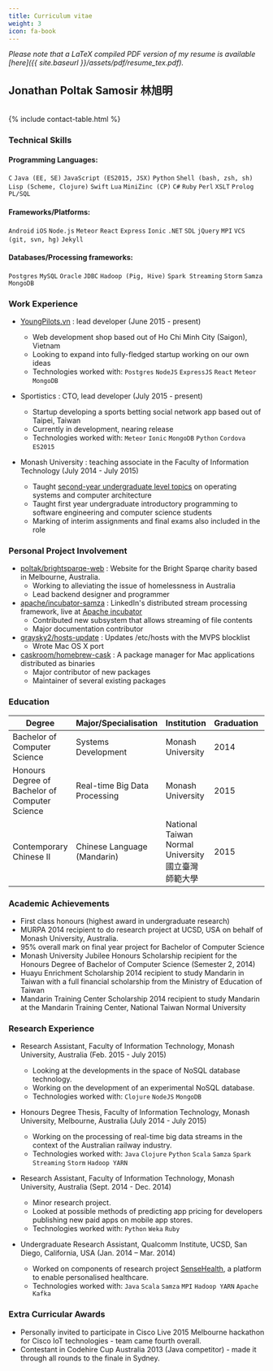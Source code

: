 ```yaml
---
title: Curriculum vitae
weight: 3
icon: fa-book
---
```


_Please note that a LaTeX compiled PDF version of my resume is available [here]({{ site.baseurl }}/assets/pdf/resume_tex.pdf)._

## Jonathan Poltak Samosir 林旭明

<br />

<div class="table-responsive">
{% include contact-table.html %}
</div>

### Technical Skills

#### Programming Languages:

 `C` `Java (EE, SE)` `JavaScript (ES2015, JSX)` `Python` `Shell (bash, zsh, sh)` `Lisp (Scheme, Clojure)` `Swift` `Lua` `MiniZinc (CP)` `C#` `Ruby` `Perl` `XSLT` `Prolog` `PL/SQL`

#### Frameworks/Platforms:

`Android` `iOS` `Node.js` `Meteor` `React` `Express` `Ionic` `.NET` `SDL` `jQuery` `MPI` `VCS (git, svn, hg)` `Jekyll`

#### Databases/Processing frameworks:

`Postgres` `MySQL` `Oracle` `JDBC` `Hadoop (Pig, Hive)` `Spark Streaming` `Storm` `Samza` `MongoDB`

### Work Experience

* [YoungPilots.vn](http://youngpilots.vn/) : lead developer (June 2015 - present)
  - Web development shop based out of Ho Chi Minh City (Saigon), Vietnam
  - Looking to expand into fully-fledged startup working on our own ideas
  - Technologies worked with: `Postgres` `NodeJS` `ExpressJS` `React` `Meteor` `MongoDB`

* Sportistics : CTO, lead developer (July 2015 - present)
  - Startup developing a sports betting social network app based out of Taipei, Taiwan
  - Currently in development, nearing release
  - Technologies worked with: `Meteor` `Ionic` `MongoDB` `Python` `Cordova` `ES2015`

* Monash University : teaching associate in the Faculty of Information Technology (July 2014 - July 2015)
  - Taught [second-year undergraduate level topics](http://www.infotech.monash.edu.au/units/archive/fit2070.html) on operating systems and computer architecture
  - Taught first year undergraduate introductory programming to software engineering and computer science students
  - Marking of interim assignments and final exams also included in the role

### Personal Project Involvement

* [poltak/brightsparqe-web](http://github.com/poltak/brightsparqe-web) : Website for the Bright Sparqe charity based in Melbourne, Australia.
    - Working to alleviating the issue of homelessness in Australia
    - Lead backend designer and programmer
* [apache/incubator-samza](http://github.com/apache/incubator-samza) : LinkedIn&#39;s distributed stream processing framework, live at [Apache incubator](https://samza.incubator.apache.org)
    - Contributed new subsystem that allows streaming of file contents
    - Major documentation contributor
* [graysky2/hosts-update](http://github.com/graysky2/hosts-update) : Updates /etc/hosts with the MVPS blocklist
    - Wrote Mac OS X port
* [caskroom/homebrew-cask](http://github.com/caskroom/homebrew-cask) : A package manager for Mac applications distributed as binaries
    - Major contributor of new packages
    - Maintainer of several existing packages


### Education

<div class="table-responsive">
<table class="table table-bordered table-hover table-striped">
  <thead>
    <tr>
      <th>Degree</th>
      <th>Major/Specialisation</th>
      <th>Institution</th>
      <th>Graduation</th>
      <th>GPA</th>
    </tr>
  </thead>
  <tbody>
    <tr>
      <td>Bachelor of Computer Science</td>
      <td>Systems Development</td>
      <td>Monash University</td>
      <td>2014</td>
      <td>3.492/4</td>
    </tr>
    <tr>
      <td>Honours Degree of Bachelor of Computer Science</td>
      <td>Real-time Big Data Processing</td>
      <td>Monash University</td>
      <td>2015</td>
      <td>3.5/4 (first class honours)</td>
    </tr>
    <tr>
      <td>Contemporary Chinese II</td>
      <td>Chinese Language (Mandarin)</td>
      <td>National Taiwan Normal University 國立臺灣師範大學</td>
      <td>2015</td>
      <td>92.6% (grade average)</td>
    </tr>
  </tbody>
</table>
</div>

### Academic Achievements

* First class honours (highest award in undergraduate research)
* MURPA 2014 recipient to do research project at UCSD, USA on behalf of Monash University, Australia.
* 95% overall mark on final year project for Bachelor of Computer Science
* Monash University Jubilee Honours Scholarship recipient for the Honours Degree of Bachelor of Computer Science (Semester 2, 2014)
* Huayu Enrichment Scholarship 2014 recipient to study Mandarin in Taiwan with a full financial scholarship from the Ministry of Education of Taiwan
* Mandarin Training Center Scholarship 2014 recipient to study Mandarin at the Mandarin Training Center, National Taiwan Normal University

### Research Experience

* Research Assistant, Faculty of Information Technology, Monash University, Australia (Feb. 2015 - July 2015)
	- Looking at the developments in the space of NoSQL database technology.
	- Working on the development of an experimental NoSQL database.
	- Technologies worked with: `Clojure` `NodeJS` `MongoDB`

* Honours Degree Thesis, Faculty of Information Technology, Monash University, Melbourne, Australia (July 2014 - July 2015)
	- Working on the processing of real-time big data streams in the context of the Australian railway industry.
	- Technologies worked with: `Java` `Clojure` `Python` `Scala` `Samza` `Spark Streaming` `Storm` `Hadoop YARN`

* Research Assistant, Faculty of Information Technology, Monash University, Australia (Sept. 2014 - Dec. 2014)
	- Minor research project.
	- Looked at possible methods of predicting app pricing for developers publishing new paid apps on mobile app stores.
	- Technologies worked with: `Python` `Weka` `Ruby`

* Undergraduate Research Assistant, Qualcomm Institute, UCSD, San Diego, California, USA (Jan. 2014 – Mar. 2014)
    - Worked on components of research project [SenseHealth](https://portal.futuregrid.org/projects/383), a platform to enable personalised healthcare.
    - Technologies worked with: `Java` `Scala` `Samza` `MPI` `Hadoop YARN` `Apache Kafka`


### Extra Curricular Awards

* Personally invited to participate in Cisco Live 2015 Melbourne hackathon for Cisco IoT technologies - team came fourth overall.
* Contestant in Codehire Cup Australia 2013 (Java competitor) - made it through all rounds to the finale in Sydney.
